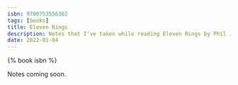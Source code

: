 ```yaml
---
isbn: 9780753556382
tags: [books]
title: Eleven Rings
description: Notes that I've taken while reading Eleven Rings by Phil Jackson
date: 2022-01-04
---
```


{% book isbn %}

Notes coming soon.
